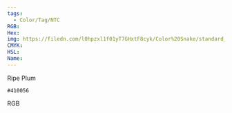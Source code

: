 ```yaml
---
tags:
  - Color/Tag/NTC
RGB:
Hex:
img: https://filedn.com/l0hpzxl1f01yT7GHxtF8cyk/Color%20Snake/standard_csv_to_svg/410056.svg
CMYK:
HSL:
Name:
---
```

Ripe Plum
```palette
#410056
```
RGB
